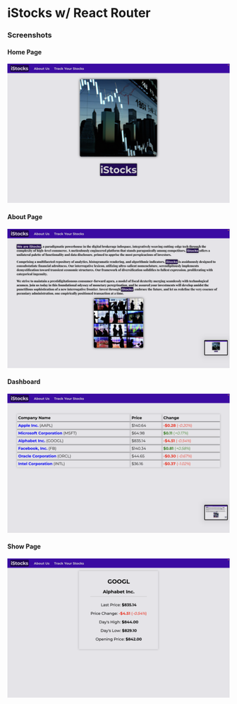 # iStocks w/ React Router

### Screenshots

#### Home Page
![Home](public/assets/istocks-home.png)

#### About Page
![About](public/assets/istocks-about.png)

#### Dashboard
![Dashboard](public/assets/istocks-dashboard.png)

#### Show Page
![Dashboard](public/assets/istocks-show.png)

